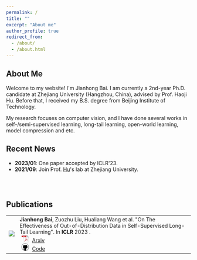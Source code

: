 ```yaml
---
permalink: /
title: ""
excerpt: "About me"
author_profile: true
redirect_from: 
  - /about/
  - /about.html
---
```


## <i class="fa fa-id-card" aria-hidden="true"></i> About Me ##
Welcome to my website! I'm Jianhong Bai. I am currently a 2nd-year Ph.D. candidate at Zhejiang University (Hangzhou, China), advised by Prof. Haoji Hu. Before that, I received my B.S. degree from Beijing Institute of Technology. 

My research focuses on computer vision, and I have done several works in self-/semi-supervised learning, long-tail learning, open-world learning, model compression and etc.

## <i class="fa fa-fw fa-rss "></i> Recent News ##

<ul style="width: auto; height: 80px; overflow: auto">

<li> <b>2023/01</b>: One paper accepted by ICLR'23. </li>
<li> <b>2021/09</b>: Join Prof. <a href="https://person.zju.edu.cn/en/huhaoji">Hu</a>'s lab at Zhejiang University. </li>
  
</ul>

## <i class="fa fa-graduation-cap" aria-hidden="true"></i> Publications ##
<table style="border: none; border-collapse: collapse;" border="0">

<tr style="border-collapse: separate; border-spacing:30em;">
  <td style="border-collapse: collapse; border: none;">
    <img src="https://raw.githubusercontent.com/JianhongBai/jianhongbai.github.io/master/images/pipeline_iclr23.png" width="800" />
  </td>
  <td style="border-collapse: collapse; border: none;">
    <b>Jianhong Bai</b>, Zuozhu Liu, Hualiang Wang et al.
    "On The Effectiveness of Out-of-Distribution Data in Self-Supervised Long-Tail Learning".
    In <b>ICLR</b> 2023 .<br>
    <img src="https://raw.githubusercontent.com/JianhongBai/jianhongbai.github.io/master/images/pdf_icon.png" width="20" height="20" hspace="5">
    <span><a href="https://arxiv.org/abs/2306.04934v2">Arxiv</a></span><br>
    <img src="https://raw.githubusercontent.com/JianhongBai/jianhongbai.github.io/master/images/github_icon.png" width="20" height="20" hspace="5">
    <span><a href="https://github.com/JianhongBai/COLT">Code</a></span>
  </td>
</tr>
  
</table>
